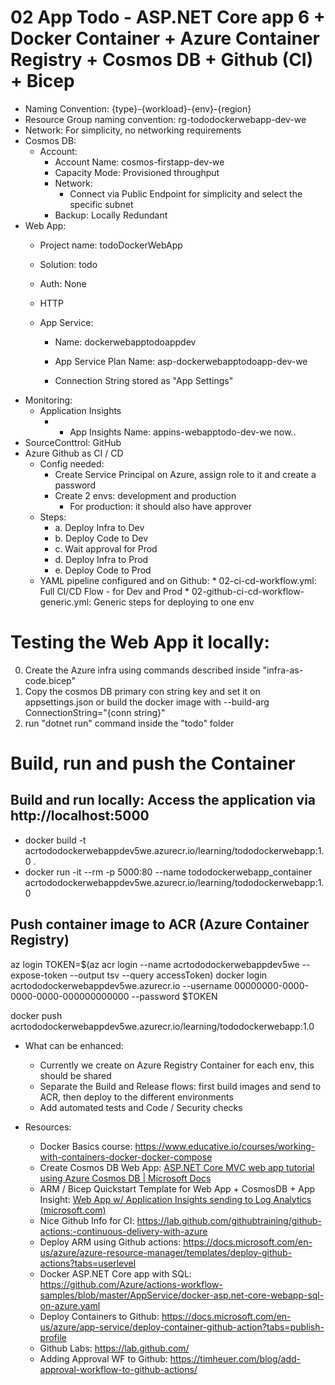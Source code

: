

# 02 App Todo - ASP.NET Core app 6 + Docker Container + Azure Container Registry + Cosmos DB + Github (CI) + Bicep

* Naming Convention: {type}-{workload}-{env}-{region}
* Resource Group naming convention: rg-tododockerwebapp-dev-we
* Network: For simplicity, no networking requirements
* Cosmos DB:
	* Account:
		* Account Name: cosmos-firstapp-dev-we
		* Capacity Mode: Provisioned throughput
		* Network:
			* Connect via Public Endpoint for simplicity and select the specific subnet
		* Backup: Locally Redundant
* Web App:
	* Project name: todoDockerWebApp
	* Solution: todo
	* Auth: None
	* HTTP
	
	* App Service:
		* Name: dockerwebapptodoappdev
		* App Service Plan Name: asp-dockerwebapptodoapp-dev-we
		
		* Connection String stored as "App Settings"
* Monitoring:
	* Application Insights
    	* * App Insights Name: appins-webapptodo-dev-we now.. 
* SourceConttrol: GitHub 
* Azure Github as CI / CD
	* Config needed:
		* Create Service Principal on Azure, assign role to it and create a password
		* Create 2 envs: development and production
    		* For production: it should also have approver
	* Steps:
		* a. Deploy Infra to Dev
		* b. Deploy Code to Dev
		* c. Wait approval for Prod
		* d. Deploy Infra to Prod
		* e. Deploy Code to Prod
    * YAML pipeline configured and on Github: 
    		* 02-ci-cd-workflow.yml: Full CI/CD Flow - for Dev and Prod
    		* 02-github-ci-cd-workflow-generic.yml: Generic steps for deploying to one env
# Testing the Web App it locally:
0) Create the Azure infra using commands described inside "infra-as-code.bicep"
1) Copy the cosmos DB primary con string key and set it on appsettings.json or build the docker image with --build-arg ConnectionString="{conn string}"
2) run "dotnet run" command inside the "todo" folder

# Build, run and push the Container
## Build and run locally: Access the application via http://localhost:5000 
- docker build -t acrtododockerwebappdev5we.azurecr.io/learning/tododockerwebapp:1.0 .
- docker run -it --rm -p 5000:80 --name tododockerwebapp_container acrtododockerwebappdev5we.azurecr.io/learning/tododockerwebapp:1.0

## Push container image to ACR (Azure Container Registry)
az login
TOKEN=$(az acr login --name acrtododockerwebappdev5we --expose-token --output tsv --query accessToken)
docker login acrtododockerwebappdev5we.azurecr.io --username 00000000-0000-0000-0000-000000000000 --password $TOKEN

docker push acrtododockerwebappdev5we.azurecr.io/learning/tododockerwebapp:1.0

* What can be enhanced:
  * Currently we create on Azure Registry Container for each env, this should be shared
  * Separate the Build and Release flows: first build images and send to ACR, then deploy to the different environments
  * Add automated tests and Code / Security checks
	
* Resources:
    * Docker Basics course:  https://www.educative.io/courses/working-with-containers-docker-docker-compose 
	* Create Cosmos DB Web App: [ASP.NET Core MVC web app tutorial using Azure Cosmos DB | Microsoft Docs](https://docs.microsoft.com/en-us/azure/cosmos-db/sql/sql-api-dotnet-application)
    * ARM / Bicep Quickstart Template for Web App + CosmosDB + App Insight: [Web App w/ Application Insights sending to Log Analytics (microsoft.com)](https://azure.microsoft.com/en-us/resources/templates/web-app-loganalytics/)
    * Nice Github Info for CI: https://lab.github.com/githubtraining/github-actions:-continuous-delivery-with-azure
	* Deploy ARM using Github actions: https://docs.microsoft.com/en-us/azure/azure-resource-manager/templates/deploy-github-actions?tabs=userlevel
	* Docker ASP.NET Core app with SQL: https://github.com/Azure/actions-workflow-samples/blob/master/AppService/docker-asp.net-core-webapp-sql-on-azure.yaml
	* Deploy Containers to Github: https://docs.microsoft.com/en-us/azure/app-service/deploy-container-github-action?tabs=publish-profile
	* Github Labs: https://lab.github.com/
	* Adding Approval WF to Github: https://timheuer.com/blog/add-approval-workflow-to-github-actions/ 